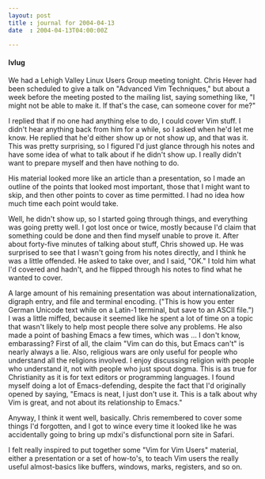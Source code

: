 ```yaml
---
layout: post
title : journal for 2004-04-13
date  : 2004-04-13T04:00:00Z

---
```

<h4>lvlug</h4>We had a Lehigh Valley Linux Users Group meeting tonight.  Chris Hever had been scheduled to give a talk on "Advanced Vim Techniques," but about a week before the meeting posted to the mailing list, saying something like, "I might not be able to make it.  If that's the case, can someone cover for me?"

I replied that if no one had anything else to do, I could cover Vim stuff.  I didn't hear anything back from him for a while, so I asked when he'd let me know.  He replied that he'd either show up or not show up, and that was it. This was pretty surprising, so I figured I'd just glance through his notes and have some idea of what to talk about if he didn't show up.  I really didn't want to prepare myself and then have nothing to do.  

His material looked more like an article than a presentation, so I made an outline of the points that looked most important, those that I might want to skip, and then other points to cover as time permitted.  I had no idea how much time each point would take.

Well, he didn't show up, so I started going through things, and everything was going pretty well.  I got lost once or twice, mostly because I'd claim that something could be done and then find myself unable to prove it.  After about forty-five minutes of talking about stuff, Chris showed up.  He was surprised to see that I wasn't going from his notes directly, and I think he was a little offended.  He asked to take over, and I said, "OK."  I told him what I'd covered and hadn't, and he flipped through his notes to find what he wanted to cover.

A large amount of his remaining presentation was about internationalization, digraph entry, and file and terminal encoding.  ("This is how you enter German Unicode text while on a Latin-1 terminal, but save to an ASCII file.")  I was a little miffed, because it seemed like he spent a lot of time on a topic that wasn't likely to help most people there solve any problems.  He also made a point of bashing Emacs a few times, which was ... I don't know, embarassing? First of all, the claim "Vim can do this, but Emacs can't" is nearly always a lie.  Also, religious wars are only useful for people who understand all the religions involved.  I enjoy discussing religion with people who understand it, not with people who just spout dogma.  This is as true for Christianity as it is for text editors or programming languages.  I found myself doing a lot of Emacs-defending, despite the fact that I'd originally opened by saying, "Emacs is neat, I just don't use it.  This is a talk about why Vim is great, and not about its relationship to Emacs."

Anyway, I think it went well, basically.  Chris remembered to cover some things I'd forgotten, and I got to wince every time it looked like he was accidentally going to bring up mdxi's disfunctional porn site in Safari.

I felt really inspired to put together some "Vim for Vim Users" material, either a presentation or a set of how-to's, to teach Vim users the really useful almost-basics like buffers, windows, marks, registers, and so on.

